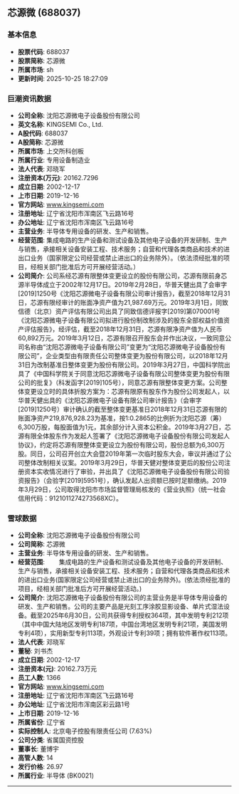 ## 芯源微 (688037)

### 基本信息

- **股票代码**: 688037
- **股票简称**: 芯源微
- **所属市场**: sh
- **更新时间**: 2025-10-25 18:27:09

### 巨潮资讯数据

- **公司全称**: 沈阳芯源微电子设备股份有限公司
- **英文名称**: KINGSEMI Co., Ltd.
- **A股代码**: 688037
- **A股简称**: 芯源微
- **所属市场**: 上交所科创板
- **所属行业**: 专用设备制造业
- **法人代表**: 邓晓军
- **注册资本(万元)**: 20162.7296
- **成立日期**: 2002-12-17
- **上市日期**: 2019-12-16
- **官方网站**: www.kingsemi.com
- **注册地址**: 辽宁省沈阳市浑南区飞云路16号
- **办公地址**: 辽宁省沈阳市浑南区飞云路16号
- **主营业务**: 半导体专用设备的研发、生产和销售。
- **经营范围**: 集成电路的生产设备和测试设备及其他电子设备的开发研制、生产与销售，承接相关设备安装工程、技术服务；自营和代理各类商品和技术的进出口业务（国家限定公司经营或禁止进出口的业务除外）。（依法须经批准的项目，经相关部门批准后方可开展经营活动。）
- **公司简介**: 公司系经芯源有限整体变更设立的股份有限公司，芯源有限前身芯源半导体成立于2002年12月17日。2019年2月28日，华普天健出具了会审字[2019]1250号《沈阳芯源微电子设备有限公司审计报告》，截至2018年12月31日，芯源有限经审计的账面净资产值为21,987.69万元。2019年3月1日，同致信德（北京）资产评估有限公司出具了同致信德评报字[2019]第070001号《沈阳芯源微电子设备有限公司拟进行股份制改制涉及的股东全部权益价值资产评估报告》，经评估，截至2018年12月31日，芯源有限净资产值为人民币60,892万元。2019年3月12日，芯源有限召开股东会并作出决议，一致同意公司名称由“沈阳芯源微电子设备有限公司”变更为“沈阳芯源微电子设备股份有限公司”，企业类型由有限责任公司整体变更为股份有限公司，以2018年12月31日为改制基准日整体变更为股份有限公司。2019年3月27日，中国科学院出具了《中国科学院关于同意沈阳芯源微电子设备有限公司整体变更为股份有限公司的批复》（科发函字[2019]105号），同意芯源有限整体变更方案。公司整体变更设立时的具体折股方案为：芯源有限原有股东作为股份公司发起人，以华普天健出具的《沈阳芯源微电子设备有限公司审计报告》（会审字[2019]1250号）审计确认的截至整体变更基准日2018年12月31日芯源有限的账面净资产219,876,928.23为基准，按1:0.2865的比例折为沈阳芯源（筹）6,300万股，每股面值为1元，其余部分计入资本公积金。2019年3月27日，芯源有限全体股东作为发起人签署了《沈阳芯源微电子设备股份有限公司发起人协议》，约定将芯源有限整体变更设立为股份有限公司，股份总额为6,300万股。同日，公司召开创立大会暨2019年第一次临时股东大会，审议并通过了公司整体改制相关议案。2019年3月29日，华普天健对整体变更后的股份公司注册资本实收情况进行了审验，并出具了《沈阳芯源微电子设备股份有限公司验资报告》（会验字[2019]5951号），确认发起人出资额已按时足额缴纳。2019年3月29日，公司取得沈阳市市场监督管理局核发的《营业执照》（统一社会信用代码：9121011274273568XC）。

### 雪球数据

- **公司全称**: 沈阳芯源微电子设备股份有限公司
- **公司简称**: 芯源微
- **主营业务**: 半导体专用设备的研发、生产和销售。
- **经营范围**: 　　集成电路的生产设备和测试设备及其他电子设备的开发研制、生产与销售，承接相关设备安装工程、技术服务；自营和代理各类商品和技术的进出口业务(国家限定公司经营或禁止进出口的业务除外)。(依法须经批准的项目，经相关部门批准后方可开展经营活动。)
- **公司简介**: 沈阳芯源微电子设备股份有限公司的主营业务是半导体专用设备的研发、生产和销售。公司的主要产品是光刻工序涂胶显影设备、单片式湿法设备。截至2025年6月30日，公司共获得专利授权364项，其中发明专利212项（其中中国大陆地区发明专利187项，中国台湾地区发明专利21项，美国发明专利4项），实用新型专利113项，外观设计专利39项；拥有软件著作权113项。
- **法人代表**: 邓晓军
- **董秘**: 刘书杰
- **成立日期**: 2002-12-17
- **注册资本(元)**: 20162.73万元
- **员工人数**: 1366
- **官方网站**: www.kingsemi.com
- **注册地址**: 辽宁省沈阳市浑南区飞云路16号
- **办公地址**: 辽宁省沈阳市浑南区彩云路1号
- **上市日期**: 2019-12-16
- **所属省份**: 辽宁省
- **实际控制人**: 北京电子控股有限责任公司 (7.63%)
- **公司分类**: 省属国资控股
- **董事长**: 董博宇
- **高管人数**: 14
- **发行价格**: 26.97
- **所属行业**: 半导体 (BK0021)

---